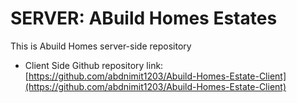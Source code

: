 # SERVER: ABuild Homes Estates 
This is Abuild Homes server-side repository
- Client Side Github repository link: [https://github.com/abdnimit1203/Abuild-Homes-Estate-Client](https://github.com/abdnimit1203/Abuild-Homes-Estate-Client)
